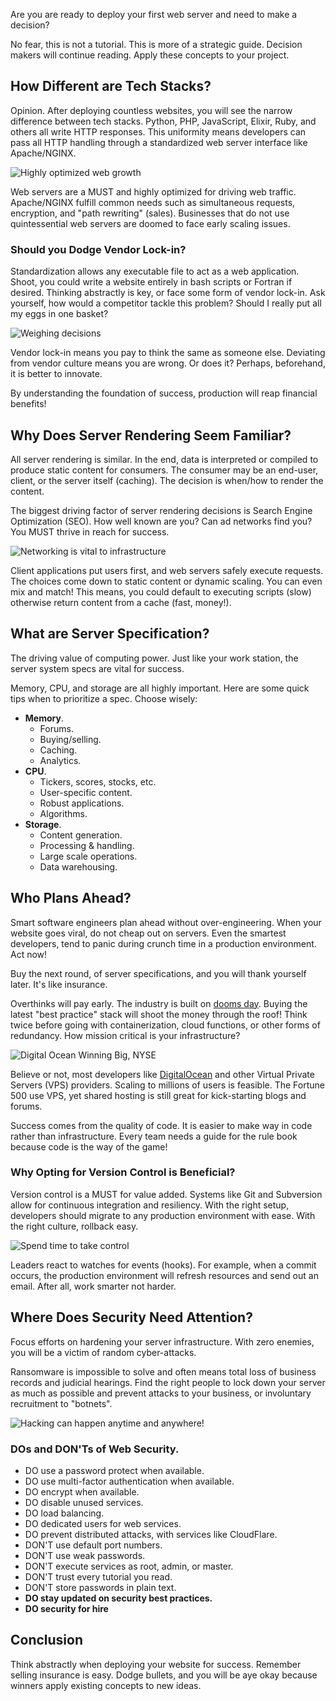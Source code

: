 <!--
@title How to Go Public With Your Website
@tags HTML
@slug about
@description Read to discover expectations of public facing websites. Learn the haphazardness of the web including vendor lock-in and security management.
-->

Are you are ready to deploy your first web server and need to make a decision? 

No fear, this is not a tutorial. This is more of a strategic guide. Decision makers will continue reading. Apply these concepts to your project.

## How Different are Tech Stacks?
Opinion. After deploying countless websites, you will see the narrow difference between tech stacks. Python, PHP, JavaScript, Elixir, Ruby, and others all write HTTP responses. This uniformity means developers can pass all HTTP handling through a standardized web server interface like Apache/NGINX.

![Highly optimized web growth](https://dev-to-uploads.s3.amazonaws.com/uploads/articles/3j7uy35c0u7x35qxy3x7.png) 

Web servers are a MUST and highly optimized for driving web traffic. Apache/NGINX fulfill common needs such as simultaneous requests, encryption, and "path rewriting" (sales). Businesses that do not use quintessential web servers are doomed to face early scaling issues.

### Should you Dodge Vendor Lock-in?
Standardization allows any executable file to act as a web application. Shoot, you could write a website entirely in bash scripts or Fortran if desired. Thinking abstractly is key, or face some form of vendor lock-in. Ask yourself, how would a competitor tackle this problem? Should I really put all my eggs in one basket?

![Weighing decisions](https://dev-to-uploads.s3.amazonaws.com/uploads/articles/ld5qgk7cay5gy5tal2lw.png)
 
Vendor lock-in means you pay to think the same as someone else. Deviating from vendor culture means you are wrong. Or does it? Perhaps, beforehand, it is better to innovate.

By understanding the foundation of success, production will reap financial benefits!

## Why Does Server Rendering Seem Familiar?
All server rendering is similar. In the end, data is interpreted or compiled to produce static content for consumers. The consumer may be an end-user, client, or the server itself (caching). The decision is when/how to render the content.

The biggest driving factor of server rendering decisions is Search Engine Optimization (SEO). How well known are you? Can ad networks find you? You MUST thrive in reach for success.

![Networking is vital to infrastructure](https://dev-to-uploads.s3.amazonaws.com/uploads/articles/zx6j6bsbosw1cui7r8n0.png)
 
Client applications put users first, and web servers safely execute requests. The choices come down to static content or dynamic scaling. You can even mix and match! This means, you could default to executing scripts (slow) otherwise return content from a cache (fast, money!).

## What are Server Specification?
The driving value of computing power. Just like your work station, the server system specs are vital for success. 
 
Memory, CPU, and storage are all highly important. Here are some quick tips when to prioritize a spec. Choose wisely:
* **Memory**.
  * Forums.
  * Buying/selling.
  * Caching.
  * Analytics.
* **CPU**.
  * Tickers, scores, stocks, etc.
  * User-specific content.
  * Robust applications.
  * Algorithms.
* **Storage**.
  * Content generation.
  * Processing & handling.
  * Large scale operations.
  * Data warehousing.

## Who Plans Ahead?
Smart software engineers plan ahead without over-engineering. When your website goes viral, do not cheap out on servers. Even the smartest developers, tend to panic during crunch time in a production environment. Act now!

Buy the next round, of server specifications, and you will thank yourself later. It's like insurance.

Overthinks will pay early. The industry is built on [dooms day](https://amzn.to/3lyMF2s). Buying the latest "best practice" stack will shoot the money through the roof! Think twice before going with containerization, cloud functions, or other forms of redundancy. How mission critical is your infrastructure?

![Digital Ocean Winning Big, NYSE](https://dev-to-uploads.s3.amazonaws.com/uploads/articles/e7odccmfwxxs8s1ycrpe.png)
 
Believe or not, most developers like [DigitalOcean](https://m.do.co/c/4b91879645c4) and other Virtual Private Servers (VPS) providers. Scaling to millions of users is feasible. The Fortune 500 use VPS, yet shared hosting is still great for kick-starting blogs and forums.

Success comes from the quality of code. It is easier to make way in code rather than infrastructure. Every team needs a guide for the rule book because code is the way of the game!

### Why Opting for Version Control is Beneficial?
Version control is a MUST for value added. Systems like Git and Subversion allow for continuous integration and resiliency. With the right setup, developers should migrate to any production environment with ease. With the right culture, rollback easy.

![Spend time to take control](https://dev-to-uploads.s3.amazonaws.com/uploads/articles/mshe18ghydwahybhipco.png)

Leaders react to watches for events (hooks). For example, when a commit occurs, the production environment will refresh resources and send out an email. After all, work smarter not harder.

## Where Does Security Need Attention?
Focus efforts on hardening your server infrastructure. With zero enemies, you will be a victim of random cyber-attacks. 

Ransomware is impossible to solve and often means total loss of business records and judicial hearings. Find the right people to lock down your server as much as possible and prevent attacks to your business, or involuntary recruitment to "botnets".

![Hacking can happen anytime and anywhere!](https://dev-to-uploads.s3.amazonaws.com/uploads/articles/qdodailnhgn5bmha1f43.png)

### DOs and DON'Ts of Web Security.
* DO use a password protect when available.
* DO use multi-factor authentication when available.
* DO encrypt when available.
* DO disable unused services.
* DO load balancing.
* DO dedicated users for web services.
* DO prevent distributed attacks, with services like CloudFlare.
* DON'T use default port numbers.
* DON'T use weak passwords.
* DON'T execute services as root, admin, or master.
* DON'T trust every tutorial you read.
* DON'T store passwords in plain text.
* **DO stay updated on security best practices.**
* **DO security for hire**

## Conclusion
Think abstractly when deploying your website for success.
Remember selling insurance is easy. Dodge bullets, and you
will be aye okay because winners apply existing concepts to new ideas.